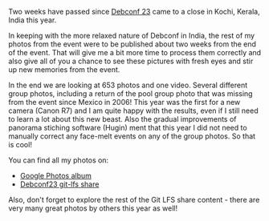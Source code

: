 <!--
.. title: Debconf 23 photos all
.. slug: debconf23-photos
.. date: 2023-10-02 08:00:00 UTC
.. tags: Debian-planet,Ubuntu.lv-planet,blog,travel,debian,photo
.. category:
.. link:
.. description:
.. type: text
-->

Two weeks have passed since [Debconf 23](https://debconf23.debconf.org/) came to a close in Kochi, Kerala, India this year.

In keeping with the more relaxed nature of Debconf in India, the rest of my photos from the event were to
be published about two weeks from the end of the event. That will give me a bit more time to process them
correctly and also give all of you a chance to see these pictures with fresh eyes and stir up new
memories from the event.

In the end we are looking at 653 photos and one video. Several different group photos, including a return
of the pool group photo that was missing from the event since Mexico in 2006! This year was the first for
a new camera (Canon R7) and I am quite happy with the results, even if I still need to learn a lot about
this new beast. Also the gradual improvements of panorama stiching software (Hugin) ment that this year
I did not need to manually correct any face-melt events on any of the group photos. So that is cool!

You can find all my photos on:

* [Google Photos album](https://photos.app.goo.gl/UW6zPQLNctsmkFHM9)
* [Debconf23 git-lfs share](https://salsa.debian.org/debconf-team/public/share/debconf23/-/tree/main/photos/aigarius)

Also, don't forget to explore the rest of the Git LFS share content - there are very many great photos
by others this year as well!
